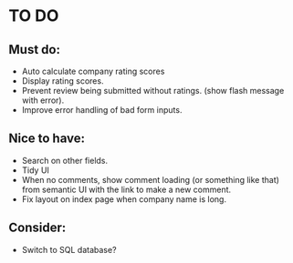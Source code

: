 # TO DO

## Must do:
+ Auto calculate company rating scores
+ Display rating scores.
+ Prevent review being submitted without ratings. (show flash message with error).
+ Improve error handling of bad form inputs.

## Nice to have:
+ Search on other fields.
+ Tidy UI
+ When no comments, show comment loading (or something like that) from semantic UI with the link to make a new comment. 
+ Fix layout on index page when company name is long.

## Consider:
+ Switch to SQL database?
